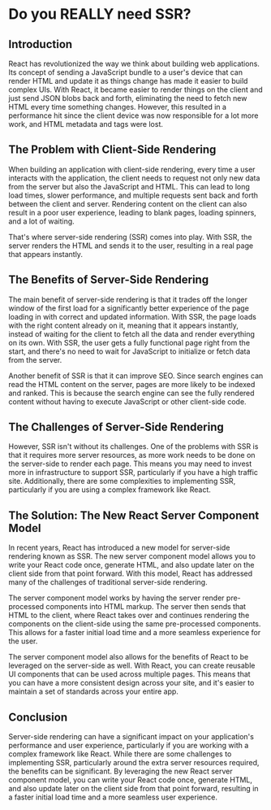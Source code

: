 # Do you REALLY need SSR?

## Introduction

React has revolutionized the way we think about building web applications. Its concept of sending a JavaScript bundle to a user's device that can render HTML and update it as things change has made it easier to build complex UIs. With React, it became easier to render things on the client and just send JSON blobs back and forth, eliminating the need to fetch new HTML every time something changes. However, this resulted in a performance hit since the client device was now responsible for a lot more work, and HTML metadata and tags were lost.

## The Problem with Client-Side Rendering

When building an application with client-side rendering, every time a user interacts with the application, the client needs to request not only new data from the server but also the JavaScript and HTML. This can lead to long load times, slower performance, and multiple requests sent back and forth between the client and server. Rendering content on the client can also result in a poor user experience, leading to blank pages, loading spinners, and a lot of waiting.

That's where server-side rendering (SSR) comes into play. With SSR, the server renders the HTML and sends it to the user, resulting in a real page that appears instantly.

## The Benefits of Server-Side Rendering

The main benefit of server-side rendering is that it trades off the longer window of the first load for a significantly better experience of the page loading in with correct and updated information. With SSR, the page loads with the right content already on it, meaning that it appears instantly, instead of waiting for the client to fetch all the data and render everything on its own. With SSR, the user gets a fully functional page right from the start, and there's no need to wait for JavaScript to initialize or fetch data from the server.

Another benefit of SSR is that it can improve SEO. Since search engines can read the HTML content on the server, pages are more likely to be indexed and ranked. This is because the search engine can see the fully rendered content without having to execute JavaScript or other client-side code.

## The Challenges of Server-Side Rendering

However, SSR isn't without its challenges. One of the problems with SSR is that it requires more server resources, as more work needs to be done on the server-side to render each page. This means you may need to invest more in infrastructure to support SSR, particularly if you have a high traffic site. Additionally, there are some complexities to implementing SSR, particularly if you are using a complex framework like React.

## The Solution: The New React Server Component Model

In recent years, React has introduced a new model for server-side rendering known as SSR. The new server component model allows you to write your React code once, generate HTML, and also update later on the client side from that point forward. With this model, React has addressed many of the challenges of traditional server-side rendering.

The server component model works by having the server render pre-processed components into HTML markup. The server then sends that HTML to the client, where React takes over and continues rendering the components on the client-side using the same pre-processed components. This allows for a faster initial load time and a more seamless experience for the user.

The server component model also allows for the benefits of React to be leveraged on the server-side as well. With React, you can create reusable UI components that can be used across multiple pages. This means that you can have a more consistent design across your site, and it's easier to maintain a set of standards across your entire app.

## Conclusion

Server-side rendering can have a significant impact on your application's performance and user experience, particularly if you are working with a complex framework like React. While there are some challenges to implementing SSR, particularly around the extra server resources required, the benefits can be significant. By leveraging the new React server component model, you can write your React code once, generate HTML, and also update later on the client side from that point forward, resulting in a faster initial load time and a more seamless user experience.
